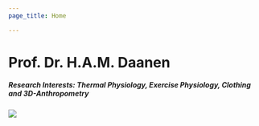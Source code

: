 ```yaml
---
page_title: Home

---
```

# Prof. Dr. H.A.M. Daanen

##### Research Interests: Thermal Physiology, Exercise Physiology, Clothing and 3D-Anthropometry

### ![](images/heindaanen21.jpg)